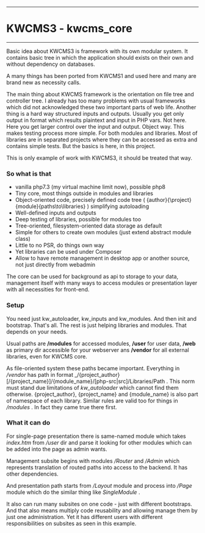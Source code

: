 -----------

# KWCMS3 - kwcms_core

------------

Basic idea about KWCMS3 is framework with its own modular system. It contains basic tree in
which the application should exists on their own and without dependency on databases.

A many things has been ported from KWCMS1 and used here and many are brand new as necessity
calls.

The main thing about KWCMS framework is the orientation on file tree and controller tree.
I already has too many problems with usual frameworks which did not acknowledged these two
important parts of web life. Another thing is a hard way structured inputs and outputs.
Usually you get only output in format which results plaintext and input in PHP vars. Not here.
Here you get larger control over the input and output. Object way. This makes testing process
more simple. For both modules and libraries. Most of libraries are in separated projects where
they can be accessed as extra and contains simple tests. But the basics is here, in this project.

This is only example of work with KWCMS3, it should be treated that way.

### So what is that

* vanilla php7.3 (my virtual machine limit now), possible php8
* Tiny core, most things outside in modules and libraries
* Object-oriented code, precisely defined code tree ( \{author}{\project}\{module}\{paths\to\libraries} ) simplifying autoloading
* Well-defined inputs and outputs
* Deep testing of libraries, possible for modules too
* Tree-oriented, filesystem-oriented data storage as default
* Simple for others to create own modules (just extend abstract module class)
* Little to no PSR, do things own way
* Yet libraries can be used under Composer
* Allow to have remote management in desktop app or another source, not just directly from webadmin

The core can be used for background as api to storage to your data, management itself with many ways
to access modules or presentation layer with all necessities for front-end.

### Setup

You need just kw_autoloader, kw_inputs and kw_modules. And then init and bootstrap. That's all. The
rest is just helping libraries and modules. That depends on your needs. 

Usual paths are __/modules__ for accessed modules, __/user__ for user data, __/web__ as primary dir
accessible for your webserver ans __/vendor__ for all external libraries, even for KWCMS core.

As file-oriented system these paths became important. Everything in _/vendor_ has path in format
_/{project_author}[/{project_name}]/{module_name}/[php-src|src]/Libraries/Path . This norm must
stand due limitations of _kw_autoloader_ which cannot find them otherwise. {project_author},
{project_name} and {module_name} is also part of namespace of each library. Similar rules are valid
too for things in _/modules_ . In fact they came true there first.

### What it can do

For single-page presentation there is same-named module which takes _index.htm_ from _/user_ dir
and parse it looking for other modules which can be added into the page as admin wants.

Management subsite begins with modules _/Router_ and _/Admin_ which represents translation of routed
paths into access to the backend. It has other dependencies.

And presentation path starts from _/Layout_ module and process into _/Page_ module which do the
similar thing like _SingleModule_ .

It also can run many subsites on one code - just with different bootstraps. And that also means
multiply code reusability and allowing manage them by just one administration. Yet it has different
users with different responsibilities on subsites as seen in this example.
